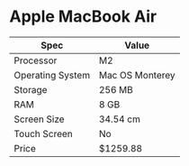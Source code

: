 # Apple MacBook Air

| Spec | Value |
|---|---|
| Processor | M2 |
| Operating System | Mac OS Monterey |
| Storage | 256 MB |
| RAM | 8 GB |
| Screen Size | 34.54 cm |
| Touch Screen | No |
| Price | $1259.88 |
